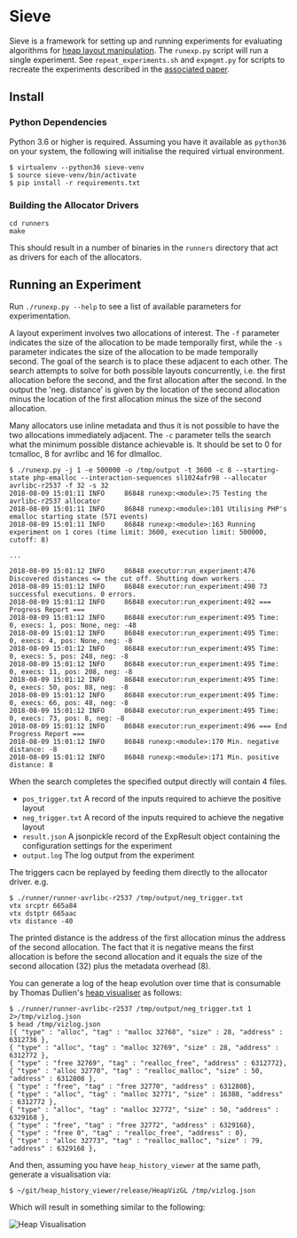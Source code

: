# Sieve

Sieve is a framework for setting up and running experiments for evaluating
algorithms for [heap layout manipulation][1]. The `runexp.py` script will run a
single experiment. See `repeat_experiments.sh` and `expmgmt.py` for scripts to
recreate the experiments described in the [associated paper][1].

## Install

### Python Dependencies

Python 3.6 or higher is required. Assuming you have it available as `python36`
on your system, the following will initialise the required virtual environment.

```
$ virtualenv --python36 sieve-venv
$ source sieve-venv/bin/activate
$ pip install -r requirements.txt
```

### Building the Allocator Drivers

```
cd runners
make
```

This should result in a number of binaries in the `runners` directory that act
as drivers for each of the allocators.

## Running an Experiment

Run `./runexp.py --help` to see a list of available parameters for
experimentation.

A layout experiment involves two allocations of interest. The `-f` parameter
indicates the size of the allocation to be made temporally first, while the `-s`
parameter indicates the size of the allocation to be made temporally second. The
goal of the search is to place these adjacent to each other. The search attempts
to solve for both possible layouts concurrently, i.e. the first allocation
before the second, and the first allocation after the second. In the output the
'neg. distance' is given by the location of the second allocation minus the
location of the first allocation minus the size of the second allocation.

Many allocators use inline metadata and thus it is not possible to have the two
allocations immediately adjacent. The `-c` parameter tells the search what the
minimum possible distance achievable is. It should be set to 0 for tcmalloc, 8
for avrlibc and 16 for dlmalloc.

```
$ ./runexp.py -j 1 -e 500000 -o /tmp/output -t 3600 -c 8 --starting-state php-emalloc --interaction-sequences sl1024afr98 --allocator avrlibc-r2537 -f 32 -s 32
2018-08-09 15:01:11 INFO     86848 runexp:<module>:75 Testing the avrlibc-r2537 allocator
2018-08-09 15:01:11 INFO     86848 runexp:<module>:101 Utilising PHP's emalloc starting state (571 events)
2018-08-09 15:01:11 INFO     86848 runexp:<module>:163 Running experiment on 1 cores (time limit: 3600, execution limit: 500000, cutoff: 8)

...

2018-08-09 15:01:12 INFO     86848 executor:run_experiment:476 Discovered distances <= the cut off. Shutting down workers ...
2018-08-09 15:01:12 INFO     86848 executor:run_experiment:490 73 successful executions. 0 errors.
2018-08-09 15:01:12 INFO     86848 executor:run_experiment:492 === Progress Report ===
2018-08-09 15:01:12 INFO     86848 executor:run_experiment:495 Time: 0, execs: 1, pos: None, neg: -48
2018-08-09 15:01:12 INFO     86848 executor:run_experiment:495 Time: 0, execs: 4, pos: None, neg: -8
2018-08-09 15:01:12 INFO     86848 executor:run_experiment:495 Time: 0, execs: 5, pos: 248, neg: -8
2018-08-09 15:01:12 INFO     86848 executor:run_experiment:495 Time: 0, execs: 11, pos: 208, neg: -8
2018-08-09 15:01:12 INFO     86848 executor:run_experiment:495 Time: 0, execs: 50, pos: 88, neg: -8
2018-08-09 15:01:12 INFO     86848 executor:run_experiment:495 Time: 0, execs: 66, pos: 48, neg: -8
2018-08-09 15:01:12 INFO     86848 executor:run_experiment:495 Time: 0, execs: 73, pos: 8, neg: -8
2018-08-09 15:01:12 INFO     86848 executor:run_experiment:496 === End Progress Report ===
2018-08-09 15:01:12 INFO     86848 runexp:<module>:170 Min. negative distance: -8
2018-08-09 15:01:12 INFO     86848 runexp:<module>:171 Min. positive distance: 8
```

When the search completes the specified output directly will contain 4 files.

* `pos_trigger.txt` A record of the inputs required to achieve the positive layout
* `neg_trigger.txt` A record of the inputs required to achieve the negative layout
* `result.json` A jsonpickle record of the ExpResult object containing the
configuration settings for the experiment
* `output.log` The log output from the experiment

The triggers cacn be replayed by feeding them directly to the allocator driver.
e.g.

```
$ ./runner/runner-avrlibc-r2537 /tmp/output/neg_trigger.txt
vtx srcptr 665a84
vtx dstptr 665aac
vtx distance -40
```

The printed distance is the address of the first allocation minus the address of
the second allocation. The fact that it is negative means the first allocation
is before the second allocation and it equals the size of the second allocation
(32) plus the metadata overhead (8).

You can generate a log of the heap evolution over time that is consumable by
Thomas Dullien's [heap visualiser](https://github.com/thomasdullien/heap_history_viewer) as follows:

```
$ ./runner/runner-avrlibc-r2537 /tmp/output/neg_trigger.txt 1 2>/tmp/vizlog.json
$ head /tmp/vizlog.json
[{ "type" : "alloc", "tag" : "malloc 32768", "size" : 28, "address" : 6312736 },
{ "type" : "alloc", "tag" : "malloc 32769", "size" : 28, "address" : 6312772 },
{ "type" : "free 32769", "tag" : "realloc_free", "address" : 6312772},
{ "type" : "alloc 32770", "tag" : "realloc_malloc", "size" : 50, "address" : 6312808 },
{ "type" : "free", "tag" : "free 32770", "address" : 6312808},
{ "type" : "alloc", "tag" : "malloc 32771", "size" : 16388, "address" : 6312772 },
{ "type" : "alloc", "tag" : "malloc 32772", "size" : 50, "address" : 6329168 },
{ "type" : "free", "tag" : "free 32772", "address" : 6329168},
{ "type" : "free 0", "tag" : "realloc_free", "address" : 0},
{ "type" : "alloc 32773", "tag" : "realloc_malloc", "size" : 79, "address" : 6329168 },
```

And then, assuming you have `heap_history_viewer` at the same path, generate a visualisation via:

```
$ ~/git/heap_history_viewer/release/HeapVizGL /tmp/vizlog.json
```

Which will result in something similar to the following:

![Heap Visualisation](https://seanhn.files.wordpress.com/2018/08/heap_vis.png)

[1]: https://sean.heelan.io/heaplayout
